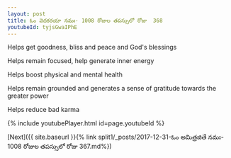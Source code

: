 ```yaml
---
layout: post
title: ఓం వెదకరయా నమః- 1008 రోజుల తపస్సులో రోజు  368
youtubeId: tyjsGwaIPhE
---
```

 
 
Helps get goodness, bliss and peace and God's blessings
 
Helps remain focused, help generate inner energy 
 
Helps boost physical and mental health 
 
Helps remain grounded and generates a sense of gratitude towards the greater power 
 
Helps reduce bad karma
 
 
 
 


{% include youtubePlayer.html id=page.youtubeId %}
 
[Next]({{ site.baseurl }}{% link  split1/_posts/2017-12-31-ఓం అమిత్రజితే నమః- 1008 రోజుల తపస్సులో రోజు  367.md%})
 
